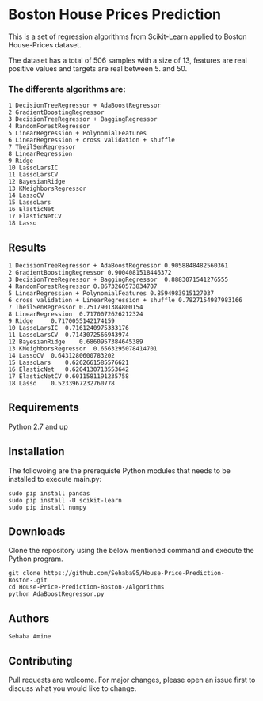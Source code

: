 <h1>Boston House Prices Prediction </h1>	
This is a set of regression algorithms from Scikit-Learn applied to Boston House-Prices dataset. 

The dataset has a total of 506 samples with a size of 13, features are real positive values and targets are real between 5. and 50.

<h3> The differents algorithms are: </h3>
	
	1 DecisionTreeRegressor + AdaBoostRegressor 
	2 GradientBoostingRegressor 
	3 DecisionTreeRegressor + BaggingRegressor 
	4 RandomForestRegressor 
	5 LinearRegression + PolynomialFeatures 
	6 LinearRegression + cross validation + shuffle 
	7 TheilSenRegressor	
	8 LinearRegression	
	9 Ridge				
	10 LassoLarsIC			
	11 LassoLarsCV			
	12 BayesianRidge		
	13 KNeighborsRegressor 
	14 LassoCV 			
	15 LassoLars 			
	16 ElasticNet		
	17 ElasticNetCV		
	18 Lasso 				

<h2>Results</h2>

	1 DecisionTreeRegressor + AdaBoostRegressor	0.9058848482560361
	2 GradientBoostingRegressor	0.9004081518446372
	3 DecisionTreeRegressor + BaggingRegressor	0.8883071541276555
	4 RandomForestRegressor	0.8673260573834707
	5 LinearRegression + PolynomialFeatures	0.8594983915127037
	6 cross validation + LinearRegression + shuffle	0.7827154987983166
	7 TheilSenRegressor	0.7517901384800154
	8 LinearRegression	0.7170072626212324
	9 Ridge 	0.7170055142174159
	10 LassoLarsIC	0.7161240975333176
	11 LassoLarsCV	0.7143072566943974
	12 BayesianRidge	0.6860957384645389
	13 KNeighborsRegressor	0.6563295078414701
	14 LassoCV 	0.6431280600783202
	15 LassoLars 	0.6262661585576621
	16 ElasticNet 	0.6204130713553642
	17 ElasticNetCV 0.6011581191235758
	18 Lasso 	0.5233967232760778

<h2>Requirements</h2>
Python 2.7 and up

<h2>Installation</h2>
The followoing are the prerequiste Python modules that needs to be installed to execute main.py:

	sudo pip install pandas
	sudo pip install -U scikit-learn
	sudo pip install numpy

<h2>Downloads</h2>
Clone the repository using the below mentioned command and execute the Python program.
	
	git clone https://github.com/Sehaba95/House-Price-Prediction-Boston-.git
	cd House-Price-Prediction-Boston-/Algorithms
	python AdaBoostRegressor.py

<h2>Authors</h2>

	Sehaba Amine

<h2>Contributing</h2>
Pull requests are welcome. For major changes, please open an issue first to discuss what you would like to change.